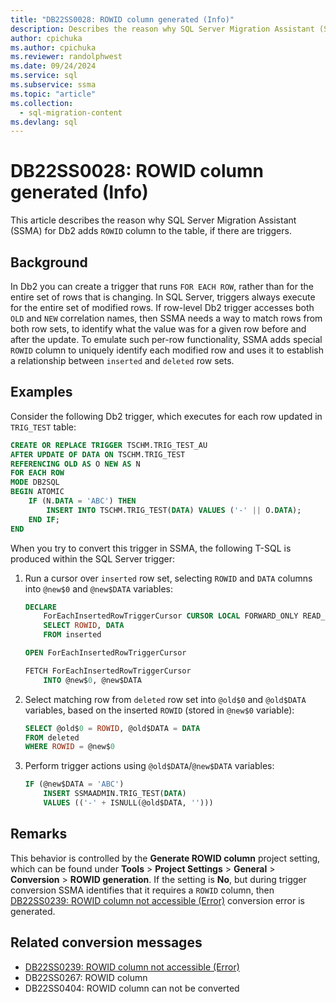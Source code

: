 ```yaml
---
title: "DB22SS0028: ROWID column generated (Info)"
description: Describes the reason why SQL Server Migration Assistant (SSMA) for Db2 adds ROWID column to the table.
author: cpichuka
ms.author: cpichuka
ms.reviewer: randolphwest
ms.date: 09/24/2024
ms.service: sql
ms.subservice: ssma
ms.topic: "article"
ms.collection:
  - sql-migration-content
ms.devlang: sql
---
```


# DB22SS0028: ROWID column generated (Info)

This article describes the reason why SQL Server Migration Assistant (SSMA) for Db2 adds `ROWID` column to the table, if there are triggers.

## Background

In Db2 you can create a trigger that runs `FOR EACH ROW`, rather than for the entire set of rows that is changing. In SQL Server, triggers always execute for the entire set of modified rows. If row-level Db2 trigger accesses both `OLD` and `NEW` correlation names, then SSMA needs a way to match rows from both row sets, to identify what the value was for a given row before and after the update. To emulate such per-row functionality, SSMA adds special `ROWID` column to uniquely identify each modified row and uses it to establish a relationship between `inserted` and `deleted` row sets.

## Examples

Consider the following Db2 trigger, which executes for each row updated in `TRIG_TEST` table:

```sql
CREATE OR REPLACE TRIGGER TSCHM.TRIG_TEST_AU
AFTER UPDATE OF DATA ON TSCHM.TRIG_TEST
REFERENCING OLD AS O NEW AS N
FOR EACH ROW
MODE DB2SQL
BEGIN ATOMIC
    IF (N.DATA = 'ABC') THEN
        INSERT INTO TSCHM.TRIG_TEST(DATA) VALUES ('-' || O.DATA);
    END IF;
END
```

When you try to convert this trigger in SSMA, the following T-SQL is produced within the SQL Server trigger:

1. Run a cursor over `inserted` row set, selecting `ROWID` and `DATA` columns into `@new$0` and `@new$DATA` variables:

   ```sql
   DECLARE
       ForEachInsertedRowTriggerCursor CURSOR LOCAL FORWARD_ONLY READ_ONLY FOR
       SELECT ROWID, DATA
       FROM inserted

   OPEN ForEachInsertedRowTriggerCursor

   FETCH ForEachInsertedRowTriggerCursor
       INTO @new$0, @new$DATA
   ```

1. Select matching row from `deleted` row set into `@old$0` and `@old$DATA` variables, based on the inserted `ROWID` (stored in `@new$0` variable):

   ```sql
   SELECT @old$0 = ROWID, @old$DATA = DATA
   FROM deleted
   WHERE ROWID = @new$0
   ```

1. Perform trigger actions using `@old$DATA`/`@new$DATA` variables:

   ```sql
   IF (@new$DATA = 'ABC')
       INSERT SSMAADMIN.TRIG_TEST(DATA)
       VALUES (('-' + ISNULL(@old$DATA, '')))
   ```

## Remarks

This behavior is controlled by the **Generate ROWID column** project setting, which can be found under **Tools** > **Project Settings** > **General** > **Conversion** > **ROWID generation**. If the setting is **No**, but during trigger conversion SSMA identifies that it requires a `ROWID` column, then [DB22SS0239: ROWID column not accessible (Error)](db22ss0239.md) conversion error is generated.

## Related conversion messages

- [DB22SS0239: ROWID column not accessible (Error)](db22ss0239.md)
- DB22SS0267: ROWID column
- DB22SS0404: ROWID column can not be converted
